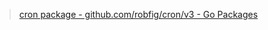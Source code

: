 > [cron package - github.com/robfig/cron/v3 - Go Packages](https://pkg.go.dev/github.com/robfig/cron/v3#section-readme)

